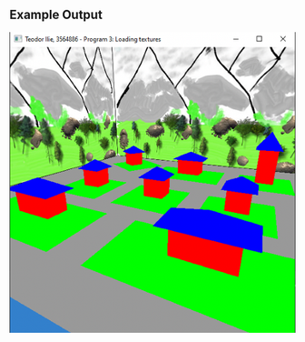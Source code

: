 ## Example Output
![alt_text](https://github.com/TeoIlie/COMP390-Computer-Graphics/blob/main/TME3_Program3/Program3.png)
